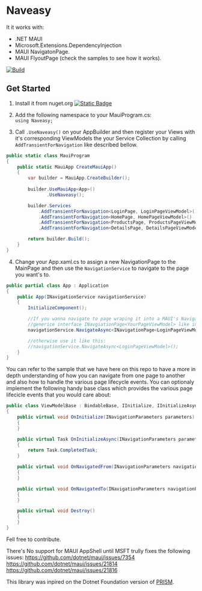 # Naveasy
It it works with:
- .NET MAUI
- Microsoft.Extensions.DependencyInjection
- MAUI NavigatonPage.
- MAUI FlyoutPage (check the samples to see how it works).

[![Build](https://github.com/naveasy/Naveasy/actions/workflows/CI.yml/badge.svg)](https://github.com/naveasy/Naveasy/actions/workflows/CI.yml)

## Get Started

1) Install it from nuget.org [![Static Badge](https://img.shields.io/badge/Naveasy-%20nuget.org-%20%23097ABB?link=https%3A%2F%2Fwww.nuget.org%2Fpackages%2FNaveasy)](https://www.nuget.org/packages/Naveasy)


2) Add the following namespace to your MauiProgram.cs:  
```using Naveasy;```

3) Call `.UseNaveasy()` on your AppBuilder and then register your Views with it's corresponding ViewModels the your Service Collection by calling `AddTransientForNavigation` like described bellow.
```csharp
public static class MauiProgram
{
    public static MauiApp CreateMauiApp()
    {
        var builder = MauiApp.CreateBuilder();
            
        builder.UseMauiApp<App>()
               .UseNaveasy();

        builder.Services
            .AddTransientForNavigation<LoginPage, LoginPageViewModel>()
            .AddTransientForNavigation<HomePage, HomePageViewModel>()
            .AddTransientForNavigation<ProductsPage, ProductsPageViewModel>()
            .AddTransientForNavigation<DetailsPage, DetailsPageViewModel>();

        return builder.Build();
    }
}
```

4) Change your App.xaml.cs to assign a new NavigationPage to the MainPage and then use the `NavigationService` to navigate to the page you want's to.

```csharp
public partial class App : Application
{
    public App(INavigationService navigationService)
    {
        InitializeComponent();

        //If you wanna navigate to page wraping it into a MAUI's NavigationPage use the Naveasy's
        //generice interface INavgiationPage<YourPageViewModel> like in the example bellow.
        navigationService.NavigateAsync<INavigationPage<LoginPageViewModel>>();

        //otherwise use it like this:
        //navigationService.NavigateAsync<LoginPageViewModel>();
    }
}
```

You can refer to the sample that we have here on this repo to have a more in depth understanding of how you can navigate from one page to another and also how to handle the various page lifecycle events.
You can optionaly implement the following handy base class which provides the various page lifecicle events that you would care about:

```csharp
public class ViewModelBase : BindableBase, IInitialize, IInitializeAsync, INavigatedAware, IDestructible
{
    public virtual void OnInitialize(INavigationParameters parameters)
    {
    }

    public virtual Task OnInitializeAsync(INavigationParameters parameters)
    {
        return Task.CompletedTask;
    }

    public virtual void OnNavigatedFrom(INavigationParameters navigationParameters)
    {
    }

    public virtual void OnNavigatedTo(INavigationParameters navigationParameters)
    {
    }

    public virtual void Destroy()
    {
    }
}
```

Fell free to contribute.

There's No support for MAUI AppShell until MSFT trully fixes the following issues:
https://github.com/dotnet/maui/issues/7354
https://github.com/dotnet/maui/issues/21814
https://github.com/dotnet/maui/issues/21816

This library was inpired on the Dotnet Foundation version of [PRISM](https://github.com/PrismLibrary/Prism/releases/tag/DNF).
